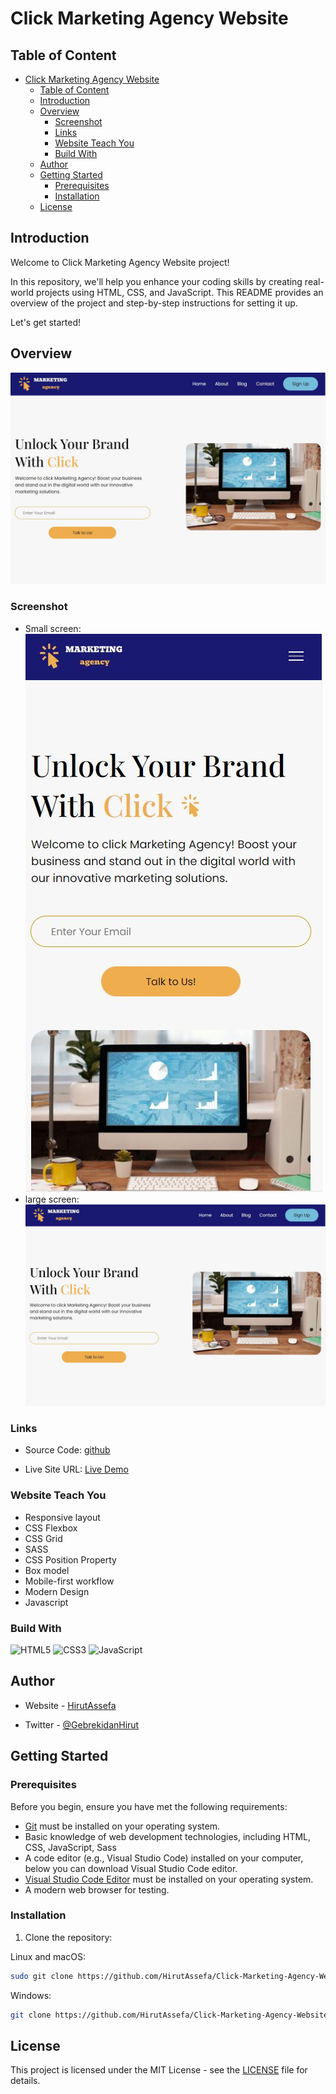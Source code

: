 
# Click Marketing Agency Website

## Table of Content

- [Click Marketing Agency Website](#click-marketing-agency-website)
  - [Table of Content](#table-of-content)
  - [Introduction](#introduction)
  - [Overview](#overview)
    - [Screenshot](#screenshot)
    - [Links](#links)
    - [Website Teach You](#website-teach-you)
    - [Build With](#build-with)
  - [Author](#author)
  - [Getting Started](#getting-started)
    - [Prerequisites](#prerequisites)
    - [Installation](#installation)
  - [License](#license)

## Introduction

Welcome to Click Marketing Agency Website project!

In this repository, we'll help you enhance your coding skills by creating real-world projects using HTML, CSS, and JavaScript. This README provides an overview of the project and step-by-step instructions for setting it up.

Let's get started!

## Overview

![img](/design/clickdesktop.JPG)

### Screenshot

- Small screen: ![Mobile](./design/clickmobile.JPG)
- large screen: ![Desk Top](./design/clickdesktop.JPG)

### Links

- Source Code: [github](https://github.com/HirutAssefa/Click-Marketing-Agency-Website)

- Live Site URL: [Live Demo](https://Click-Marketing-Agency-Website.netlify.app/)

### Website Teach You

- Responsive layout
- CSS Flexbox
- CSS Grid
- SASS
- CSS Position Property
- Box model
- Mobile-first workflow
- Modern Design
- Javascript

### Build With

![HTML5](https://img.shields.io/badge/-HTML5-1A1B27?style=flat&logo=html5&logoColor=ffffff&labelColor=E34F26)
![CSS3](https://img.shields.io/badge/-CSS3-1A1B27?style=flat&logo=css3&logoColor=ffffff&labelColor=1572B6)
![JavaScript](https://img.shields.io/badge/-JavaScript-1A1B27?style=flat&logo=javascript&labelColor=252526)

## Author

- Website - [HirutAssefa](https://HirutAssefa.github.io/Gebrekidan-portfolio/)

- Twitter - [@GebrekidanHirut](https://twitter.com/GebrekidanHirut)

## Getting Started

### Prerequisites

Before you begin, ensure you have met the following requirements:

- [Git](https://git-scm.com/downloads "Download Git") must be installed on your operating system.
- Basic knowledge of web development technologies, including HTML, CSS, JavaScript, Sass
- A code editor (e.g., Visual Studio Code) installed on your computer, below you can download Visual Studio Code editor.
- [Visual Studio Code Editor](https://code.visualstudio.com/download "Download VSCODE") must be installed on your operating system.
- A modern web browser for testing.

### Installation

1. Clone the repository:

Linux and macOS:

```bash
sudo git clone https://github.com/HirutAssefa/Click-Marketing-Agency-Website
```

Windows:

```bash
git clone https://github.com/HirutAssefa/Click-Marketing-Agency-Website
```

## License

This project is licensed under the MIT License - see the [LICENSE](LICENSE) file for details.
